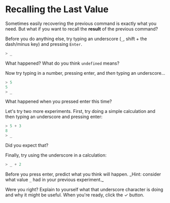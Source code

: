 # Recalling the Last Value

Sometimes easily recovering the previous command is exactly what you need. But
what if you want to recall the **result** of the previous command?

Before you do anything else, try typing an underscore (`_`, shift + the dash/minus
key) and pressing `Enter`.

```javascript
> _
```

What happened? What do you think `undefined` means?

Now try typing in a number, pressing enter, and _then_ typing an underscore...

```javascript
> 5
5
> _
```

What happened when you pressed enter this time?

Let's try two more experiments. First, try doing a simple calculation and then
typing an underscore and pressing enter:

```javascript
> 5 + 3
8
> _
```

Did you expect that?

Finally, try using the underscore in a calculation:

```javascript
> _ + 2
```

Before you press enter, predict what you think will happen.
_Hint: consider what value `_` had in your previous experiment.\_

Were you right? Explain to yourself what that underscore character is doing and
why it might be useful. When you're ready, click the ✓ button.
